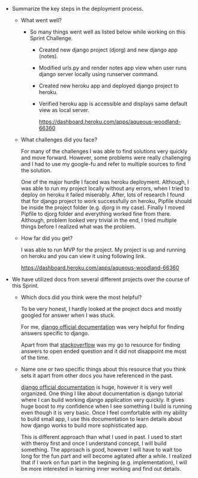 - Summarize the key steps in the deployment process. 
  - What went well?

    -   So many things went well as listed below while working on this Sprint Challenge.

        - Created new django project (djorg) and new django app (notes).
        - Modified urls.py and render notes app view when user runs django server locally using runserver command.
        - Created new heroku app and deployed django project to heroku.
        - Verified heroku app is accessible and displays same default view as local server.

            https://dashboard.heroku.com/apps/aqueous-woodland-66360

  - What challenges did you face?

    For many of the challenges I was able to find solutions very quickly and move forward. However, some problems were really challenging and I had to use my google-fu and refer to multiple sources to find the solution.

    One of the major hurdle I faced was heroku deployment. Although, I was able to run my project locally without any errors, when I tried to deploy on heroku it failed miserably. After, lots of research I found that for django project to work successfully on heroku, Pipfile should be inside the project folder (e.g. djorg in my case). Finally I moved Pipfile to djorg folder and everything worked fine from there. Although, problem looked very trivial in the end, I tried multiple things before I realized what was the problem.


  - How far did you get?

    I was able to run MVP for the project. My project is up and running on heroku and you can view it using following link.

        
    https://dashboard.heroku.com/apps/aqueous-woodland-66360


- We have utilized docs from several different projects over the course of this Sprint.
  - Which docs did you think were the most helpful?

    To be very honest, I hardly looked at the project docs and mostly googled for answer when I was stuck.

    For me, [django official documentation](https://docs.djangoproject.com/en/2.1/) was very helpful for finding answers specific to django.

    Apart from that [stackoverflow](https://stackoverflow.com) was my go to resource for finding answers to open ended question and it did not disappoint me most of the time.

  - Name one or two specific things about this resource that you think sets it apart from other docs you have referenced in the past. 

    [django official documentation](https://docs.djangoproject.com/en/2.1/) is huge, however it is very well organized. One thing I like about documentation is django tutorial where I can build working django application very quickly. It gives huge boost to my confidence when I see something I build is running even though it is very basic. Once I feel comfortable with my ability to build small app, I use this documentation to learn details about how django works to build more sophisticated app.

    This is different approach than what I used in past. I used to start with theroy first and once I understand concept, I will build something. The approach is good, however I will have to wait too long for the fun part and will become agitated after a while. I realized that if I work on fun part in the begining (e.g. implementation), I will be more interested in learning inner working and find out details.
